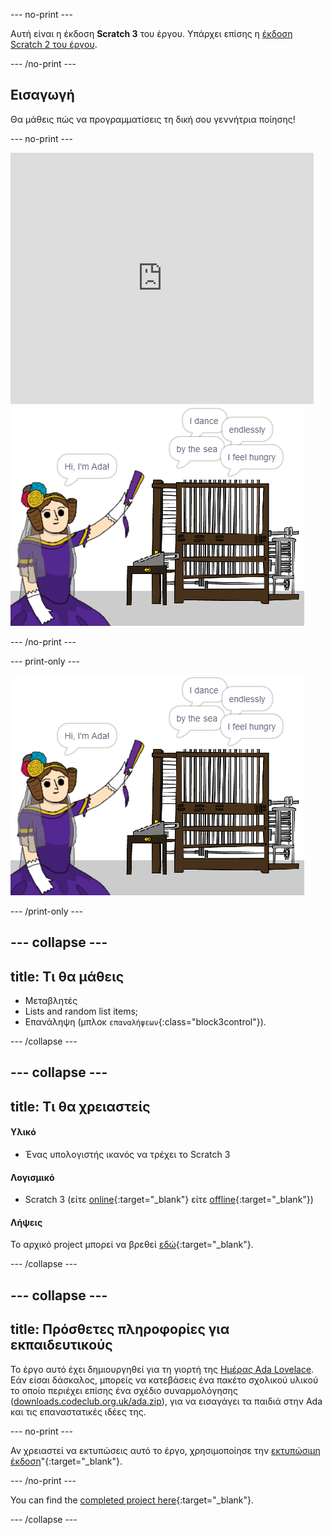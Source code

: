 \--- no-print \---

Αυτή είναι η έκδοση **Scratch 3** του έργου. Υπάρχει επίσης η [έκδοση Scratch 2 του έργου](https://projects.raspberrypi.org/en/projects/poetry-generator-scratch2).

\--- /no-print \---

## Εισαγωγή

Θα μάθεις πώς να προγραμματίσεις τη δική σου γεννήτρια ποίησης!

\--- no-print \---

<div class="scratch-preview">
  <iframe allowtransparency="true" width="485" height="402" src="https://scratch.mit.edu/projects/embed/77844926/?autostart=false" frameborder="0" scrolling="no"></iframe>
  <img src="images/poetry-final.png">
</div>

\--- /no-print \---

\--- print-only \---

![στιγμιότυπο οθόνης παιχνιδιού](images/poetry-final.png)

\--- /print-only \---

## \--- collapse \---

## title: Τι θα μάθεις

+ Μεταβλητές
+ Lists and random list items;
+ Επανάληψη (μπλοκ `επαναλήψεων`{:class="block3control"}).

\--- /collapse \---

## \--- collapse \---

## title: Τι θα χρειαστείς

#### Υλικό

+ Ένας υπολογιστής ικανός να τρέχει το Scratch 3

#### Λογισμικό

+ Scratch 3 (είτε [online](http://rpf.io/scratchon){:target="_blank"} είτε [offline](http://rpf.io/scratchoff){:target="_blank"})

#### Λήψεις

Το αρχικό project μπορεί να βρεθεί [εδώ](http://rpf.io/p/en/poetry-generator-go){:target="_blank"}.

\--- /collapse \---

## \--- collapse \---

## title: Πρόσθετες πληροφορίες για εκπαιδευτικούς

Το έργο αυτό έχει δημιουργηθεί για τη γιορτή της [Ημέρας Ada Lovelace](https://findingada.com). Εάν είσαι δάσκαλος, μπορείς να κατεβάσεις ένα πακέτο σχολικού υλικού το οποίο περιέχει επίσης ένα σχέδιο συναρμολόγησης ([downloads.codeclub.org.uk/ada.zip](http://downloads.codeclub.org.uk/ada.zip)), για να εισαγάγει τα παιδιά στην Ada και τις επαναστατικές ιδέες της.

\--- no-print \---

Αν χρειαστεί να εκτυπώσεις αυτό το έργο, χρησιμοποίησε την [εκτυπώσιμη έκδοση](https://projects.raspberrypi.org/en/projects/poetry-generator/print)"{:target="_blank"}.

\--- /no-print \---

You can find the [completed project here](http://rpf.io/p/en/poetry-generator-get){:target="_blank"}.

\--- /collapse \---